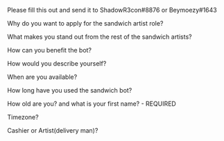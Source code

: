 Please fill this out and send it to ShadowR3con#8876 or Beymoezy#1643

Why do you want to apply for the sandwich artist role?

What makes you stand out from the rest of the sandwich artists?

How can you benefit the bot?

How would you describe yourself?

When are you available?

How long have you used the sandwich bot?

How old are you? and what is your first name? - REQUIRED

Timezone?

Cashier or Artist(delivery man)?
